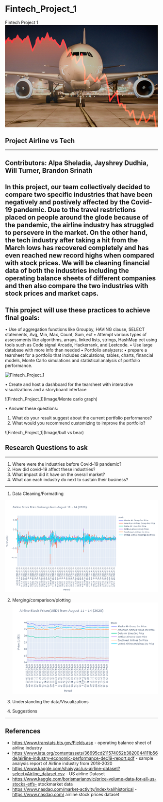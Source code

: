 # Fintech_Project_1
Fintech Project 1
![Fintech_Project_1](Image/mainframe.png)
## Project Airline vs Tech 
---
Contributors: Alpa Sheladia, Jayshrey Dudhia, Will Turner, Brandon Srinath
---
In this project, our team collectively decided to compare two specific industries that have been negatively and postively affected by the Covid-19 pandemic. Due to the travel restrictions placed on people around the glode because of the pandemic, the airline industry has struggled to persevere in the market. On the other hand, the tech industry after taking a hit from the March lows has recovered completely and has even reached new record highs when compared with stock prices. We will  be cleaning financial data of both the industries including the operating balance sheets of different companies and then also compare the two industries with stock prices and market caps. 
--- 
## This project will use these practices to achieve final goals:
•	Use of aggregation functions like Groupby, HAVING clause, SELECT statements, Avg, Min, Max, Count, Sum, ect
•	Attempt various types of assessments like algorithms, arrays, linked lists, strings, HashMap ect using tools such as Code signal Arcade, Hackerrank, and Leetcode. 
•	Use large database with more info than needed 
•	Portfolio analyzers: 
•	prepare a tearsheet for a portfolio that includes calculations, tables, charts, financial models, Monte Carlo simulations and statistical analysis of portfolio performance.

![Fintech_Project_1](Image/chart)

•	Create and host a dashboard for the tearsheet with interactive visualizations and a storyboard interface 

![Fintech_Project_1](Image/Monte carlo graph)

•	Answer these questions: 
 1)	What do your result suggest about the current portfolio performance?
 2)	What would you recommend customizing to improve the portfolio? 
 
 ![Fintech_Project_1](Image/bull vs bear)


## Research Questions to ask
---
1. Where were the industries before Covid-19 pandemic?
2. How did covid-19 affect these industries?
3. What impact did it have on the overall market?
4. What can each industry do next to sustain their business?
---
1. Data Cleaning/Formatting

![Fintech_Project_1](Image/airline_stock_price_pct_change_plot.png)


2. Merging/comparison/plotting
![Fintech_Project_1](Image/airline_stock_prices_plot.png)

3. Understanding the data/Visualizations
4. Suggestions
---
## References
- https://www.transtats.bts.gov/Fields.asp - operating balance sheet of airline industry
- https://www.iata.org/contentassets/36695cd211574052b3820044111b56de/airline-industry-economic-performance-dec19-report.pdf - sample analysis report of Airline industry from 2018-2020
- https://www.kaggle.com/shaivyac/us-airline-dataset?select=Airline_dataset.csv - US airline Dataset
- https://www.kaggle.com/borismarjanovic/price-volume-data-for-all-us-stocks-etfs- stockmarket data
- https://www.nasdaq.com/market-activity/index/xal/historical - https://www.nasdaq.com/ airline stock prices dataset



